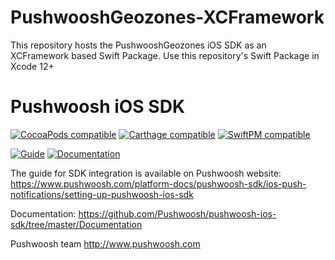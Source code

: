 # PushwooshGeozones-XCFramework

This repository hosts the PushwooshGeozones iOS SDK as an XCFramework based Swift Package. Use this repository's Swift Package in Xcode 12+

# Pushwoosh iOS SDK

[![CocoaPods compatible](https://img.shields.io/cocoapods/v/Pushwoosh.svg)](https://cocoapods.org/?q=pushwoosh)
[![Carthage compatible](https://img.shields.io/badge/Carthage-compatible-4BC51D.svg?style=flat)](https://github.com/Carthage/Carthage)
[![SwiftPM compatible](https://img.shields.io/badge/SwiftPM-compatible-4BC51D.svg?style=flat)](https://swift.org/package-manager/)

[![Guide](https://img.shields.io/badge/guide-latest-brightgreen.svg?style=flat-square)](https://docs.pushwoosh.com/platform-docs/pushwoosh-sdk/ios-push-notifications)
[![Documentation](https://img.shields.io/badge/docs-latest-brightgreen.svg?style=flat-square)](https://github.com/Pushwoosh/pushwoosh-ios-sdk/tree/master/Documentation)

The guide for SDK integration is available on Pushwoosh website:
https://www.pushwoosh.com/platform-docs/pushwoosh-sdk/ios-push-notifications/setting-up-pushwoosh-ios-sdk

Documentation: https://github.com/Pushwoosh/pushwoosh-ios-sdk/tree/master/Documentation

Pushwoosh team http://www.pushwoosh.com

